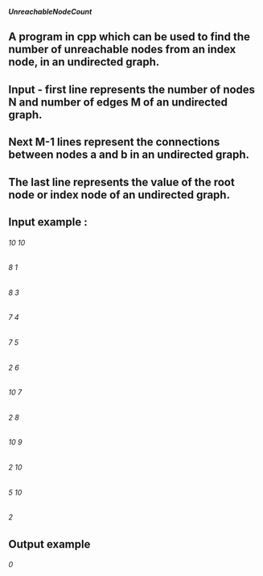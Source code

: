 ***UnreachableNodeCount***

## A program in cpp which can be used to find the number of unreachable nodes from an index node, in an undirected graph.

## Input - first line represents the number of nodes N and number of edges M of an undirected graph.

## Next M-1 lines represent the connections between nodes a and b in an undirected graph.

## The last line represents the value of the root node or index node of an undirected graph.

## Input example : 
###### 10 10
###### 8 1
###### 8 3
###### 7 4
###### 7 5
###### 2 6
###### 10 7
###### 2 8
###### 10 9
###### 2 10
###### 5 10
###### 2

## Output example
###### 0